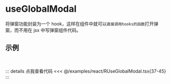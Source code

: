 <script setup>
import RUseGlobalModal from '@/examples/react/RUseGlobalModal.tsx'
</script>

# useGlobalModal

将弹窗功能封装为一个 hook，这样在组件中就可以`直接调用hooks的函数`打开弹窗，而不用在 jsx 中写弹窗组件代码。

## 示例

<br />
<VueWrapper :component="RUseGlobalModal" />

::: details 点我查看代码
<<< @/examples/react/RUseGlobalModal.tsx{37-45}
:::
